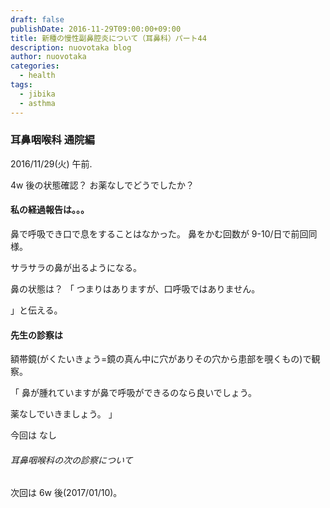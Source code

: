 ```yaml
---
draft: false
publishDate: 2016-11-29T09:00:00+09:00
title: 新種の慢性副鼻腔炎について（耳鼻科）パート44
description: nuovotaka blog
author: nuovotaka
categories:
  - health
tags:
  - jibika
  - asthma
---
```


### 耳鼻咽喉科 通院編

2016/11/29(火) 午前.

4w 後の状態確認？
お薬なしでどうでしたか？

#### 私の経過報告は。。。

鼻で呼吸でき口で息をすることはなかった。
鼻をかむ回数が 9-10/日で前回同様。

サラサラの鼻が出るようになる。

鼻の状態は？
「
つまりはありますが、口呼吸ではありません。

」と伝える。

#### 先生の診察は

額帯鏡(がくたいきょう=鏡の真ん中に穴がありその穴から患部を覗くもの)で観察。

「
鼻が腫れていますが鼻で呼吸ができるのなら良いでしょう。

薬なしでいきましょう。
」

今回は
なし

###### 耳鼻咽喉科の次の診察について

次回は 6w 後(2017/01/10)。
